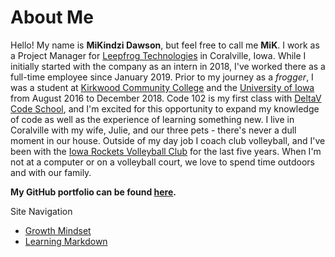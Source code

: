 # About Me
Hello! My name is **MiKindzi Dawson**, but feel free to call me **MiK**. I work as a Project Manager for [Leepfrog Technologies](http://leepfrog.com/) in Coralville, Iowa.  While I initially started with the company as an intern in 2018, I've worked there as a full-time employee since January 2019. Prior to my journey as a _frogger_, I was a student at [Kirkwood Community College](https://www.kirkwood.edu/) and the [University of Iowa](https://uiowa.edu/) from August 2016 to December 2018. Code 102 is my first class with [DeltaV Code School](https://www.deltavcodeschool.com/), and I'm excited for this opportunity to expand my knowledge of code as well as the experience of learning something new. I live in Coralville with my wife, Julie, and our three pets - there's never a dull moment in our house. Outside of my day job I coach club volleyball, and I've been with the [Iowa Rockets Volleyball Club](http://iowarockets.com/) for the last five years. When I'm not at a computer or on a volleyball court, we love to spend time outdoors and with our family. 

**My GitHub portfolio can be found [here](https://github.com/mik-dawson).** 


Site Navigation 
- [Growth Mindset](/growthmindset.md)
- [Learning Markdown](/learningmarkdown.md)
